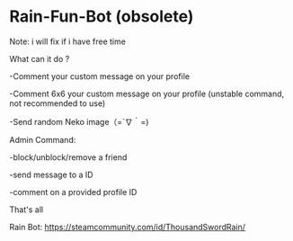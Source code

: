 # Rain-Fun-Bot (obsolete)
Note: i will fix if i have free time

What can it do ?

-Comment your custom message on your profile

-Comment 6x6 your custom message on your profile (unstable command, not recommended to use)

-Send random Neko image（=´∇｀=)

Admin Command:

-block/unblock/remove a friend

-send message to a ID

-comment on a provided profile ID

That's all

Rain Bot: https://steamcommunity.com/id/ThousandSwordRain/
